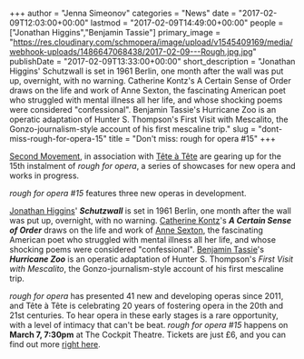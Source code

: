 +++
author = "Jenna Simeonov"
categories = "News"
date = "2017-02-09T12:03:00+00:00"
lastmod = "2017-02-09T14:49:00+00:00"
people = ["Jonathan Higgins","Benjamin Tassie"]
primary_image = "https://res.cloudinary.com/schmopera/image/upload/v1545409169/media/webhook-uploads/1486647068438/2017-02-09---Rough.jpg.jpg"
publishDate = "2017-02-09T13:33:00+00:00"
short_description = "Jonathan Higgins&#039; Schutzwall is set in 1961 Berlin, one month after the wall was put up, overnight, with no warning. Catherine Kontz&#039;s A Certain Sense of Order draws on the life and work of Anne Sexton, the fascinating American poet who struggled with mental illness all her life, and whose shocking poems were considered &quot;confessional&quot;. Benjamin Tassie&#039;s Hurricane Zoo is an operatic adaptation of Hunter S. Thompson&#039;s First Visit with Mescalito, the Gonzo-journalism-style account of his first mescaline trip."
slug = "dont-miss-rough-for-opera-15"
title = "Don&#039;t miss: rough for opera #15"
+++

[Second Movement](https://secondmovement.org.uk/), in association with [Tête à Tête](http://www.tete-a-tete.org.uk/event/rough-for-opera-15/) are gearing up for the 15th instalment of *rough for opera*, a series of showcases for new opera and works in progress.

*rough for opera #15* features three new operas in development. 

[Jonathan Higgins](/scene/people/jonathan-higgins/)' ***Schutzwall*** is set in 1961 Berlin, one month after the wall was put up, overnight, with no warning. [Catherine Kontz](https://soundcloud.com/catherinekontz)'s ***A Certain Sense of Order*** draws on the life and work of [Anne Sexton](https://en.wikipedia.org/wiki/Anne_Sexton), the fascinating American poet who struggled with mental illness all her life, and whose shocking poems were considered "confessional". [Benjamin Tassie](/scene/people/benjamin-tassie/)'s ***Hurricane Zoo*** is an operatic adaptation of Hunter S. Thompson's *First Visit with Mescalito*, the Gonzo-journalism-style account of his first mescaline trip.

*rough for opera* has presented 41 new and developing operas since 2011, and Tête à Tête is celebrating 20 years of fostering opera in the 20th and 21st centuries. To hear opera in these early stages is a rare opportunity, with a level of intimacy that can't be beat. *rough for opera #15* happens on **March 7, 7:30pm** at The Cockpit Theatre. Tickets are just £6, and you can find out more [right here](http://www.tete-a-tete.org.uk/event/rough-for-opera-15/).

